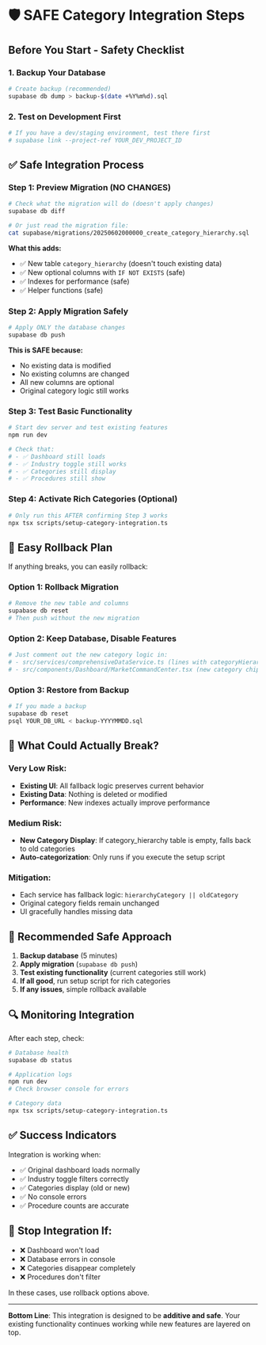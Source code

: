 # 🛡️ SAFE Category Integration Steps

## Before You Start - Safety Checklist

### 1. Backup Your Database
```bash
# Create backup (recommended)
supabase db dump > backup-$(date +%Y%m%d).sql
```

### 2. Test on Development First
```bash
# If you have a dev/staging environment, test there first
# supabase link --project-ref YOUR_DEV_PROJECT_ID
```

## ✅ Safe Integration Process

### Step 1: Preview Migration (NO CHANGES)
```bash
# Check what the migration will do (doesn't apply changes)
supabase db diff

# Or just read the migration file:
cat supabase/migrations/20250602000000_create_category_hierarchy.sql
```

**What this adds:**
- ✅ New table `category_hierarchy` (doesn't touch existing data)
- ✅ New optional columns with `IF NOT EXISTS` (safe)
- ✅ Indexes for performance (safe)
- ✅ Helper functions (safe)

### Step 2: Apply Migration Safely
```bash
# Apply ONLY the database changes
supabase db push
```

**This is SAFE because:**
- No existing data is modified
- No existing columns are changed
- All new columns are optional
- Original category logic still works

### Step 3: Test Basic Functionality
```bash
# Start dev server and test existing features
npm run dev

# Check that:
# - ✅ Dashboard still loads
# - ✅ Industry toggle still works  
# - ✅ Categories still display
# - ✅ Procedures still show
```

### Step 4: Activate Rich Categories (Optional)
```bash
# Only run this AFTER confirming Step 3 works
npx tsx scripts/setup-category-integration.ts
```

## 🔄 Easy Rollback Plan

If anything breaks, you can easily rollback:

### Option 1: Rollback Migration
```bash
# Remove the new table and columns
supabase db reset
# Then push without the new migration
```

### Option 2: Keep Database, Disable Features
```bash
# Just comment out the new category logic in:
# - src/services/comprehensiveDataService.ts (lines with categoryHierarchy)
# - src/components/Dashboard/MarketCommandCenter.tsx (new category chips)
```

### Option 3: Restore from Backup
```bash
# If you made a backup
supabase db reset
psql YOUR_DB_URL < backup-YYYYMMDD.sql
```

## 🚨 What Could Actually Break?

### Very Low Risk:
- **Existing UI**: All fallback logic preserves current behavior
- **Existing Data**: Nothing is deleted or modified
- **Performance**: New indexes actually improve performance

### Medium Risk:
- **New Category Display**: If category_hierarchy table is empty, falls back to old categories
- **Auto-categorization**: Only runs if you execute the setup script

### Mitigation:
- Each service has fallback logic: `hierarchyCategory || oldCategory`
- Original category fields remain unchanged
- UI gracefully handles missing data

## 🎯 Recommended Safe Approach

1. **Backup database** (5 minutes)
2. **Apply migration** (`supabase db push`)
3. **Test existing functionality** (current categories still work)
4. **If all good**, run setup script for rich categories
5. **If any issues**, simple rollback available

## 🔍 Monitoring Integration

After each step, check:
```bash
# Database health
supabase db status

# Application logs
npm run dev
# Check browser console for errors

# Category data
npx tsx scripts/setup-category-integration.ts
```

## ✅ Success Indicators

Integration is working when:
- ✅ Original dashboard loads normally
- ✅ Industry toggle filters correctly
- ✅ Categories display (old or new)
- ✅ No console errors
- ✅ Procedure counts are accurate

## 🚫 Stop Integration If:

- ❌ Dashboard won't load
- ❌ Database errors in console
- ❌ Categories disappear completely
- ❌ Procedures don't filter

In these cases, use rollback options above.

---

**Bottom Line**: This integration is designed to be **additive and safe**. Your existing functionality continues working while new features are layered on top.